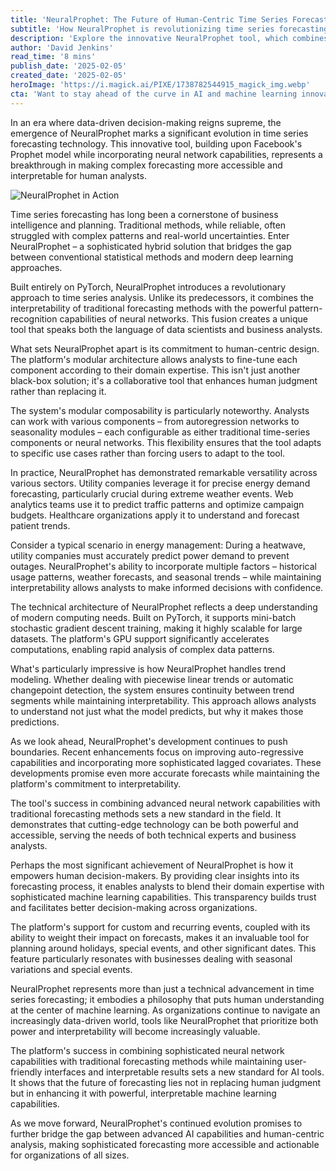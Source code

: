 ```yaml
---
title: 'NeuralProphet: The Future of Human-Centric Time Series Forecasting'
subtitle: 'How NeuralProphet is revolutionizing time series forecasting with human-interpretable AI'
description: 'Explore the innovative NeuralProphet tool, which combines Facebook\'s Prophet model with neural networks to make complex forecasting accessible and interpretable for human analysts across diverse sectors.'
author: 'David Jenkins'
read_time: '8 mins'
publish_date: '2025-02-05'
created_date: '2025-02-05'
heroImage: 'https://i.magick.ai/PIXE/1738782544915_magick_img.webp'
cta: 'Want to stay ahead of the curve in AI and machine learning innovations? Follow us on LinkedIn for daily insights into groundbreaking technologies like NeuralProphet and join a community of forward-thinking professionals shaping the future of data science.'
---
```


In an era where data-driven decision-making reigns supreme, the emergence of NeuralProphet marks a significant evolution in time series forecasting technology. This innovative tool, building upon Facebook's Prophet model while incorporating neural network capabilities, represents a breakthrough in making complex forecasting more accessible and interpretable for human analysts.

![NeuralProphet in Action](https://i.magick.ai/PIXE/1738782544918_magick_img.webp)

Time series forecasting has long been a cornerstone of business intelligence and planning. Traditional methods, while reliable, often struggled with complex patterns and real-world uncertainties. Enter NeuralProphet – a sophisticated hybrid solution that bridges the gap between conventional statistical methods and modern deep learning approaches.

Built entirely on PyTorch, NeuralProphet introduces a revolutionary approach to time series analysis. Unlike its predecessors, it combines the interpretability of traditional forecasting methods with the powerful pattern-recognition capabilities of neural networks. This fusion creates a unique tool that speaks both the language of data scientists and business analysts.

What sets NeuralProphet apart is its commitment to human-centric design. The platform's modular architecture allows analysts to fine-tune each component according to their domain expertise. This isn't just another black-box solution; it's a collaborative tool that enhances human judgment rather than replacing it.

The system's modular composability is particularly noteworthy. Analysts can work with various components – from autoregression networks to seasonality modules – each configurable as either traditional time-series components or neural networks. This flexibility ensures that the tool adapts to specific use cases rather than forcing users to adapt to the tool.

In practice, NeuralProphet has demonstrated remarkable versatility across various sectors. Utility companies leverage it for precise energy demand forecasting, particularly crucial during extreme weather events. Web analytics teams use it to predict traffic patterns and optimize campaign budgets. Healthcare organizations apply it to understand and forecast patient trends.

Consider a typical scenario in energy management: During a heatwave, utility companies must accurately predict power demand to prevent outages. NeuralProphet's ability to incorporate multiple factors – historical usage patterns, weather forecasts, and seasonal trends – while maintaining interpretability allows analysts to make informed decisions with confidence.

The technical architecture of NeuralProphet reflects a deep understanding of modern computing needs. Built on PyTorch, it supports mini-batch stochastic gradient descent training, making it highly scalable for large datasets. The platform's GPU support significantly accelerates computations, enabling rapid analysis of complex data patterns.

What's particularly impressive is how NeuralProphet handles trend modeling. Whether dealing with piecewise linear trends or automatic changepoint detection, the system ensures continuity between trend segments while maintaining interpretability. This approach allows analysts to understand not just what the model predicts, but why it makes those predictions.

As we look ahead, NeuralProphet's development continues to push boundaries. Recent enhancements focus on improving auto-regressive capabilities and incorporating more sophisticated lagged covariates. These developments promise even more accurate forecasts while maintaining the platform's commitment to interpretability.

The tool's success in combining advanced neural network capabilities with traditional forecasting methods sets a new standard in the field. It demonstrates that cutting-edge technology can be both powerful and accessible, serving the needs of both technical experts and business analysts.

Perhaps the most significant achievement of NeuralProphet is how it empowers human decision-makers. By providing clear insights into its forecasting process, it enables analysts to blend their domain expertise with sophisticated machine learning capabilities. This transparency builds trust and facilitates better decision-making across organizations.

The platform's support for custom and recurring events, coupled with its ability to weight their impact on forecasts, makes it an invaluable tool for planning around holidays, special events, and other significant dates. This feature particularly resonates with businesses dealing with seasonal variations and special events.

NeuralProphet represents more than just a technical advancement in time series forecasting; it embodies a philosophy that puts human understanding at the center of machine learning. As organizations continue to navigate an increasingly data-driven world, tools like NeuralProphet that prioritize both power and interpretability will become increasingly valuable.

The platform's success in combining sophisticated neural network capabilities with traditional forecasting methods while maintaining user-friendly interfaces and interpretable results sets a new standard for AI tools. It shows that the future of forecasting lies not in replacing human judgment but in enhancing it with powerful, interpretable machine learning capabilities.

As we move forward, NeuralProphet's continued evolution promises to further bridge the gap between advanced AI capabilities and human-centric analysis, making sophisticated forecasting more accessible and actionable for organizations of all sizes.